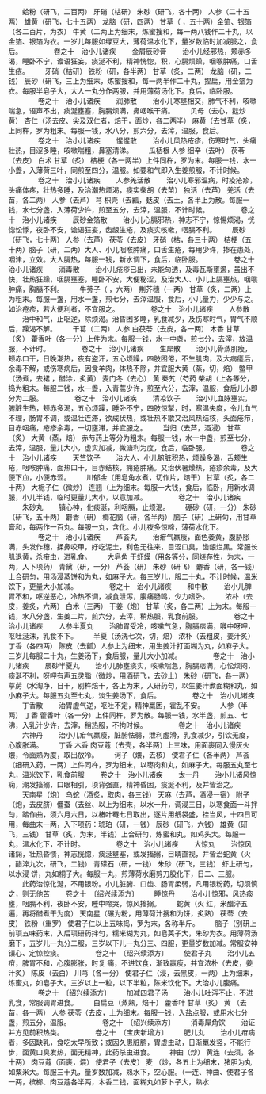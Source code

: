 <!-- { "loadSidebar": true } -->
　　蛤粉（研飞，二百两） 牙硝（枯研） 朱砂（研飞，各十两） 人参（二十五两） 雄黄（研飞，七十五两） 龙脑（研，四两） 甘草（ ，五十两）金箔、银箔（各二百片，为衣） 牛黄（二两上为细末，炼蜜搜和，每一两八钱作二十丸，以金箔、银箔为衣。一岁儿每服如绿豆大，薄荷温水化下，量岁数临时加减服之，食后。
　　
　　卷之十　治小儿诸疾
　　金屑辰砂膏
　　治小儿经邪热，颊赤多渴，睡卧不宁，谵语狂妄，痰涎不利，精神恍惚，积，心膈烦躁，咽喉肿痛，口舌生疮。
　　牙硝（枯研） 铁粉（研，各半两） 甘草（炙，二两） 龙脑（研，二钱） 辰砂（研飞，三上为细末，炼蜜搜和，每一两半作二十丸，捏扁，用金箔为衣。每服半皂子大，大人一丸分作两服，并用薄荷汤化下。食后，临卧服。
　　
　　卷之十　治小儿诸疾
　　润肺散
　　治小儿寒壅相交，肺气不利，咳嗽喘急，语声不出，痰涎壅塞，胸膈烦满，鼻咽喉干痛。
　　贝母（去心，麸炒黄） 杏仁（汤去皮、尖及双仁者，焙干，面炒，各二两半） 麻黄（去甘草（炙，上同杵，罗为粗末。每服一钱，水八分，煎六分，去滓，温服，食后。
　　
　　卷之十　治小儿诸疾
　　惺惺散
　　治小儿风热疮疹，伤寒时气，头痛壮热，目涩多睡，咳嗽喘粗，鼻塞清涕。
　　瓜栝根 人参 细辛（去叶） 茯苓（去皮） 白术 甘草（炙） 桔梗（各一两半）上件同杵，罗为末。每服一钱，水一小盏，入薄荷三叶，同煎至四分，温服。如要和气即入生姜煎服，不计时候。
　　
　　卷之十　治小儿诸疾
　　人参羌活散
　　治小儿寒邪温病，时疫疮疹，头痛体疼，壮热多睡，及治潮热烦渴，痰实柴胡（去苗） 独活（去芦） 羌活（去苗，各二两） 人参（去芦） 芎 枳壳（去瓤，麸皮（去土，各半上为散。每服一钱，水七分盏，入薄荷少许，煎至五分，去滓，温服，不计时候。
　　
　　卷之十　治小儿诸疾
　　辰砂金箔散
　　治小儿心膈邪热，神志不宁，惊惕烦渴，恍惚忪悸，夜卧不安，谵语狂妄，齿龈生疮，及痰实咳嗽，咽膈不利。
　　辰砂（研飞，七十两） 人参（去芦） 茯苓（去皮） 牙硝（枯，各三十两） 桔梗（五十两）脑子（研，二两）大人、小儿咽喉肿痛，口舌生疮，每用少许，掺在患处，咽津，立效。大人膈热，每服一钱，新水调下，食后，临卧服。
　　
　　卷之十　治小儿诸疾
　　消毒散
　　治小儿疮疹已出，未能匀透，及毒瓦斯壅遏，虽出不快，壮热狂躁，咽膈壅塞，睡卧不安，大便秘涩，及治大人、小儿上膈壅热，咽喉肿痛，胸膈不利。
　　牛蒡子（ ，六两） 荆芥穗（一两） 甘草（炙，二两）上为粗末。每服一盏，用水一盏，煎七分，去滓温服，食后，小儿量力，少少与之。如治疮疹，若大便利者，不宜服之。
　　
　　卷之十　治小儿诸疾
　　人参散
　　治中和气，止呕逆，除烦渴。治昏困多睡，乳食减少，及伤寒时气，胃气不顺后，躁渴不解。
　　干葛（二两） 人参 白茯苓（去皮，各一两） 木香 甘草（炙） 藿香叶（各一分）上件为末。每服一钱，水一中盏，煎七分，去滓，放温服，不计时。
　　
　　卷之十　治小儿诸疾
　　生犀散
　　治小儿骨蒸肌瘦，颊赤口干，日晚潮热，夜有盗汗，五心烦躁，四肢困倦，不生肌肉，及大病瘥后，余毒不解，或伤寒病后，因食羊肉，体热不除，并宜服大黄（蒸，切，焙） 鳖甲（汤煮，去裙 ，醋涂，炙黄） 麦门冬（去心） 黄 秦艽（芍药 柴胡（上各等分，捣为粗末。每服二钱，水一盏，入青蒿少许，煎至六分，去滓，温服，食后儿小即分为二服。
　　
　　卷之十　治小儿诸疾
　　清凉饮子
　　治小儿血脉壅实，腑脏生热，颊赤多渴，五心烦躁，睡卧不宁，四肢惊掣，时，寒温失度，令儿血气不理，肠胃不调，或温壮连滞，欲成伏热，或壮热不歇又治风热结核，头面疮疖，目赤咽痛，疮疹余毒，一切壅滞，并宜服之。
　　当归（去芦，酒浸） 甘草（炙） 大黄（蒸，焙） 赤芍药上等分为粗末。每服一钱，水一中盏，煎至七分，去滓，温服，量儿大小，虚实加减，微溏利为度，食后，临卧服。
　　
　　卷之十　治小儿诸疾
　　天竺饮子
　　治大人、小儿腑脏积热，烦躁多渴，舌颊生疮，咽喉肿痛，面热口干，目赤结核，痈疮肿痛。又治伏暑燥热，疮疹余毒，及大便下血，小便赤涩。
　　川郁金（用皂角水煮，切作片，焙干） 甘草（炙，各二十两） 大栀子仁（微炒） 连翘（上为细末。每服一大钱，食后，临卧，用新水调服，小儿半钱，临时更量儿大小，以意加减。
　　
　　卷之十　治小儿诸疾
　　朱砂丸
　　镇心神，化痰涎，利咽膈，止烦渴。
　　硼砂（研，一分） 朱砂（研飞，五十两） 麝香（研） 梅花脑（研，各半两） 脑子（研）上研匀，用甘草膏和，每两作一百丸。每服一丸，含化。小儿夜多惊啼，薄荷水化下。
　　
　　卷之十　治小儿诸疾
　　芦荟丸
　　治疳气羸瘦，面色萎黄，腹胁胀满，头发作穗，揉鼻咬甲，好吃泥土，利色无往来，目涩口臭，齿龈烂黑。常服长肌退黄，杀疳虫，进乳食。
　　大皂角 干虾蟆（用各等分，同烧存性，为末，一两，入下项药） 青黛（研，一分） 芦荟（研） 朱砂（研飞） 麝香（研，各一钱）上合研匀，用汤浸蒸饼和为丸，如麻子大。每三岁儿，服二十丸，不计时候，温米饮下，更量大小加减。
　　
　　卷之十　治小儿诸疾
　　和中散
　　治小儿脾胃不和，呕逆恶心，冷热不调，减食泄泻，腹痛肠鸣，少力嗜卧。
　　浓朴（去皮，姜炙，六两） 白术（三两） 干姜（炮） 甘草（炙，各二两）上为末。每服一钱，水八分盏，生姜二片，煎六分，去滓，稍热服，乳食前服。
　　
　　卷之十　治小儿诸疾
　　人参半夏丸
　　治肺胃受冷，咳嗽气急，胸膈痞满，喉中呀呷，呕吐涎沫，乳食不下。
　　半夏（汤洗七次，切，焙） 浓朴（去粗皮，姜汁炙） 丁香（各四两） 陈皮（去瓤）人参上为细末，用生姜汁打面糊为丸，如麻子大。三岁儿每服二十丸，生姜汤下，食后服，量儿大小加减。
　　
　　卷之十　治小儿诸疾
　　辰砂半夏丸
　　治小儿肺壅痰实，咳嗽喘急，胸膈痞满，心忪烦闷，痰涎不利，呀呷有声五灵脂（微炒，用酒研飞，去砂土） 朱砂（研飞，各一两） 葶苈（水淘净，日干，别杵焙干，各上为末，入研药匀，以生姜汁煮面糊和丸，如小麻子大。每服五丸至七丸，淡生姜汤下，食后。
　　
　　卷之十　治小儿诸疾
　　丁香散
　　治胃虚气逆，呕吐不定，精神羸困，霍乱不安。
　　人参（半两） 丁香 藿香叶（各一分）上件同杵，罗为散。每服一钱，水半盏，煎五、七沸，入乳汁少许，去滓，稍热服，不拘时候。
　　
　　卷之十　治小儿诸疾
　　六神丹
　　治小儿疳气羸瘦，脏腑怯弱，泄利虚滑，乳食减少，引饮无度，心腹胀满。
　　丁香 木香 肉豆蔻（去壳，各半两）上三味，用面裹同入慢灰火煨，令面熟为度，取出放冷。
　　诃子（煨，去核） 使君子仁（各半两） 芦荟（细研入药，一两）上件同杵，罗为细末，以枣肉和丸，如麻子大。每服五丸至七丸，温米饮下，乳食前服
　　卷之十　治小儿诸疾
　　太一丹
　　治小儿诸风惊痫，潮发搐搦，口眼相引，项背强直，精神昏困，痰涎不利，及并皆治之。
　　天南星（炮） 乌蛇（酒炙，取肉，各三钱） 天麻（去芦，酒浸一宿） 附子（炮，去皮脐）僵蚕（去丝、以上为细末，以水一升，调浸三日，以寒食面一斗拌匀，踏作曲，须六月六日，以楮叶罨七日取出，逐片用纸袋盛，挂当风，十四日可用，每曲末一两，入下项药：琥珀（研，一钱） 辰砂（研飞，六钱） 雄黄（研飞，三钱） 甘草（炙，为末，半钱）上合研匀，炼蜜和丸，如鸡头大。每服一丸，温水化下，不计时。
　　
　　卷之十　治小儿诸疾
　　大惊丸
　　治惊风诸痫，壮热昏愦，神志恍惚，痰涎壅塞，或发搐搦，目睛直视，并皆治蛇黄（火 ，醋淬九次，研飞，二钱） 青礞石（研，一钱） 朱砂（研飞，三钱） 虾上研匀，以水浸 饼，丸如桐子大。每服一丸，煎薄荷水磨剪刀股化下，日二、三服。
　　此药治惊化涎，不用银粉。小儿脏腑、口齿、肠胃柔弱，凡用银粉药，切须慎之，则无他苦
　　卷之十　〔绍兴续添方〕
　　睡惊丹
　　治小儿惊邪，风热痰壅，咽膈不利，夜卧不安，睡中啼哭，惊风搐搦。
　　蛇黄（火 红，米醋淬五遍，再将醋煮干为度） 天南星（碾为粉，用薄荷汁搜和为饼，炙熟） 茯苓（去皮） 铁粉（重罗） 使君子仁以上五味捣，罗为末，各称半斤。
　　脑子（别研上前项五味药末，入后项研药拌匀，糯米糊为丸，如皂荚子大，朱砂为衣。用薄荷汤磨下，五岁儿一丸分二服，三岁以下儿一丸分三、四服，更量岁数加减。常服安神镇心、定惊控痰。
　　
　　卷之十　〔绍兴续添方〕
　　使君子丸
　　治小儿五疳，脾胃不和，心腹膨胀，时复 痛，不进饮食，渐致羸瘦，并宜浓朴（去皮，姜汁炙） 陈皮（去白） 川芎（各一分） 使君子仁（浸，去黑皮，一两）上为细末，炼蜜丸，如皂子大。三岁以上一粒，以下半粒，陈米饮化下。大治小儿腹痛。
　　
　　卷之十　〔绍兴续添方〕
　　加减四君子汤
　　治小儿吐泻不止，不进乳食，常服调胃进食。
　　白扁豆（蒸熟，焙干） 藿香叶 甘草（炙） 黄 （去苗，各一两） 人参 茯苓（去皮，上为细末。每服一钱，入盐点服，或用水七分盏，煎五分，温服。
　　
　　卷之十　〔绍兴续添方〕
　　消毒犀角饮
　　治证并方见前积热类。
　　
　　卷之十　〔宝庆新增方〕
　　肥儿丸
　　治小儿疳病者，多因缺乳，食吃太早所致；或因久患脏腑，胃虚虫动，日渐羸发竖，不能行步，面黄口臭发热，面无精神，此药杀虫进食。
　　神曲（炒） 黄连（去须，各十两） 肉豆蔻（面裹，煨） 使君子（去皮） 麦 （炒，各五上为细末，猪胆为丸如粟米大。每服三十丸，量岁数加减，熟水下，空心服。（一连、神曲、使君子各一两，槟榔、肉豆蔻各半两，木香二钱，面糊丸如萝卜子大，熟水
